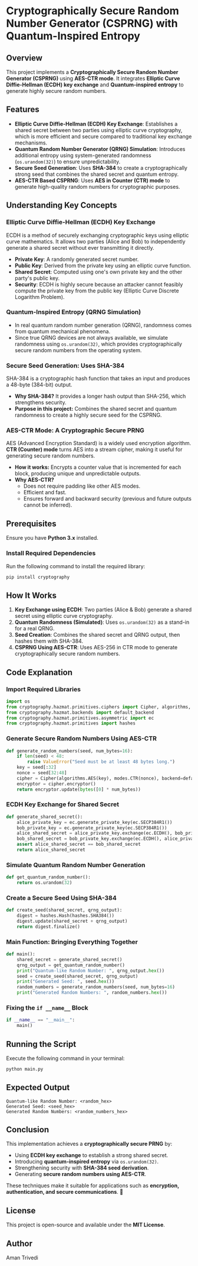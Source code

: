 # Cryptographically Secure Random Number Generator (CSPRNG) with Quantum-Inspired Entropy

## Overview
This project implements a **Cryptographically Secure Random Number Generator (CSPRNG)** using **AES-CTR mode**. It integrates **Elliptic Curve Diffie-Hellman (ECDH) key exchange** and **Quantum-inspired entropy** to generate highly secure random numbers.

## Features
- **Elliptic Curve Diffie-Hellman (ECDH) Key Exchange**: Establishes a shared secret between two parties using elliptic curve cryptography, which is more efficient and secure compared to traditional key exchange mechanisms.
- **Quantum Random Number Generator (QRNG) Simulation**: Introduces additional entropy using system-generated randomness (`os.urandom(32)`) to ensure unpredictability.
- **Secure Seed Generation**: Uses **SHA-384** to create a cryptographically strong seed that combines the shared secret and quantum entropy.
- **AES-CTR Based CSPRNG**: Uses **AES in Counter (CTR) mode** to generate high-quality random numbers for cryptographic purposes.

## Understanding Key Concepts

### **Elliptic Curve Diffie-Hellman (ECDH) Key Exchange**
ECDH is a method of securely exchanging cryptographic keys using elliptic curve mathematics. It allows two parties (Alice and Bob) to independently generate a shared secret without ever transmitting it directly. 
- **Private Key**: A randomly generated secret number.
- **Public Key**: Derived from the private key using an elliptic curve function.
- **Shared Secret**: Computed using one's own private key and the other party's public key.
- **Security**: ECDH is highly secure because an attacker cannot feasibly compute the private key from the public key (Elliptic Curve Discrete Logarithm Problem).

### **Quantum-Inspired Entropy (QRNG Simulation)**
- In real quantum random number generation (QRNG), randomness comes from quantum mechanical phenomena.
- Since true QRNG devices are not always available, we simulate randomness using `os.urandom(32)`, which provides cryptographically secure random numbers from the operating system.

### **Secure Seed Generation: Uses SHA-384**
SHA-384 is a cryptographic hash function that takes an input and produces a 48-byte (384-bit) output.
- **Why SHA-384?** It provides a longer hash output than SHA-256, which strengthens security.
- **Purpose in this project:** Combines the shared secret and quantum randomness to create a highly secure seed for the CSPRNG.

### **AES-CTR Mode: A Cryptographic Secure PRNG**
AES (Advanced Encryption Standard) is a widely used encryption algorithm. **CTR (Counter) mode** turns AES into a stream cipher, making it useful for generating secure random numbers.
- **How it works:** Encrypts a counter value that is incremented for each block, producing unique and unpredictable outputs.
- **Why AES-CTR?**
  - Does not require padding like other AES modes.
  - Efficient and fast.
  - Ensures forward and backward security (previous and future outputs cannot be inferred).

## Prerequisites
Ensure you have **Python 3.x** installed.

### Install Required Dependencies
Run the following command to install the required library:
```sh
pip install cryptography
```

## How It Works
1. **Key Exchange using ECDH**: Two parties (Alice & Bob) generate a shared secret using elliptic curve cryptography.
2. **Quantum Randomness (Simulated)**: Uses `os.urandom(32)` as a stand-in for a real QRNG.
3. **Seed Creation**: Combines the shared secret and QRNG output, then hashes them with SHA-384.
4. **CSPRNG Using AES-CTR**: Uses AES-256 in CTR mode to generate cryptographically secure random numbers.

## Code Explanation

### Import Required Libraries
```python
import os
from cryptography.hazmat.primitives.ciphers import Cipher, algorithms, modes
from cryptography.hazmat.backends import default_backend
from cryptography.hazmat.primitives.asymmetric import ec
from cryptography.hazmat.primitives import hashes
```

### Generate Secure Random Numbers Using AES-CTR
```python
def generate_random_numbers(seed, num_bytes=16):
    if len(seed) < 48:
        raise ValueError("Seed must be at least 48 bytes long.")
    key = seed[:32]
    nonce = seed[32:48]
    cipher = Cipher(algorithms.AES(key), modes.CTR(nonce), backend=default_backend())
    encryptor = cipher.encryptor()
    return encryptor.update(bytes([0] * num_bytes))
```

### ECDH Key Exchange for Shared Secret
```python
def generate_shared_secret():
    alice_private_key = ec.generate_private_key(ec.SECP384R1())
    bob_private_key = ec.generate_private_key(ec.SECP384R1())
    alice_shared_secret = alice_private_key.exchange(ec.ECDH(), bob_private_key.public_key())
    bob_shared_secret = bob_private_key.exchange(ec.ECDH(), alice_private_key.public_key())
    assert alice_shared_secret == bob_shared_secret
    return alice_shared_secret
```

### Simulate Quantum Random Number Generation
```python
def get_quantum_random_number():
    return os.urandom(32)
```

### Create a Secure Seed Using SHA-384
```python
def create_seed(shared_secret, qrng_output):
    digest = hashes.Hash(hashes.SHA384())
    digest.update(shared_secret + qrng_output)
    return digest.finalize()
```

### Main Function: Bringing Everything Together
```python
def main():
    shared_secret = generate_shared_secret()
    qrng_output = get_quantum_random_number()
    print("Quantum-like Random Number: ", qrng_output.hex())
    seed = create_seed(shared_secret, qrng_output)
    print("Generated Seed: ", seed.hex())
    random_numbers = generate_random_numbers(seed, num_bytes=16)
    print("Generated Random Numbers: ", random_numbers.hex())
```

### Fixing the `if __name__` Block
```python
if __name__ == "__main__":
    main()
```

## Running the Script
Execute the following command in your terminal:
```sh
python main.py
```

## Expected Output
```
Quantum-like Random Number: <random_hex>
Generated Seed: <seed_hex>
Generated Random Numbers: <random_numbers_hex>
```

## Conclusion
This implementation achieves a **cryptographically secure PRNG** by:
- Using **ECDH key exchange** to establish a strong shared secret.
- Introducing **quantum-inspired entropy** via `os.urandom(32)`.
- Strengthening security with **SHA-384 seed derivation**.
- Generating **secure random numbers using AES-CTR**.

These techniques make it suitable for applications such as **encryption, authentication, and secure communications**. 🚀

## License
This project is open-source and available under the **MIT License**.

## Author
Aman Trivedi

